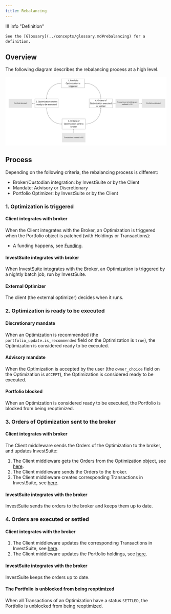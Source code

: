 ```yaml
---
title: Rebalancing
---
```


!!! info "Definition"

    See the [Glossary](../concepts/glossary.md#rebalancing) for a definition.

## Overview

The following diagram describes the rebalancing process at a high level.

![](rebalancing.jpg)

<!-- Source: https://miro.com/app/board/uXjVOX6Q5tA=/?moveToWidget=3458764520791874643&cot=14 -->

## Process

Depending on the following criteria, the rebalancing process is different:

- Broker/Custodian integration: by InvestSuite or by the Client
- Mandate: Advisory or Discretionary
- Portfolio Optimizer: by InvestSuite or by the Client

<!-- | Broker/Custodian Integration | Mandate | Optimizer | Process Flow |
|---|---|---|---|
| Client | Discretionary | InvestSuite | (1) |
| Client | Discretionary | Client | (2) |
| Client | Advisory | InvestSuite | (3) |
| Client | Advisory | Client | (4) |
| InvestSuite | Discretionary | InvestSuite | (5) |
| InvestSuite | Discretionary | Client | (6) |
| InvestSuite | Advisory | InvestSuite | (7) |
| InvestSuite | Advisory | Client | (8) |

!!! info "Detailed process flow"

    Talk to your sales representative for a detailed process flow.

    Refer to https://investsuite.atlassian.net/wiki/spaces/PM/pages/2647752766/Rebalancing+in+Robo+Investor -->

### 1. Optimization is triggered

#### Client integrates with broker

When the Client integrates with the Broker, an Optimization is triggered when the Portfolio object is patched (with Holdings or Transactions):

- A funding happens, see [Funding](../scenarios/cash_movements.md#broker-integration-by-the-client).
<!-- - TODO what else? -->

#### InvestSuite integrates with broker

When InvestSuite integrates with the Broker, an Optimization is triggered by a nightly batch job, run by InvestSuite.

#### External Optimizer

The client (the external optimizer) decides when it runs.

### 2. Optimization is ready to be executed

#### Discretionary mandate

When an Optimization is recommended (the `portfolio_update.is_recommended` field on the Optimization is `true`), the Optimization is considered ready to be executed.

<!-- TODO quid owner_choice and status? -->

#### Advisory mandate

When the Optimization is accepted by the user (the `owner_choice` field on the Optimization is `ACCEPT`), the Optimization is considered ready to be executed.

#### Portfolio blocked

When an Optimization is considered ready to be executed, the Portfolio is blocked from being reoptimized.

### 3. Orders of Optimization sent to the broker

<!-- TODO what is the trigger here? an event? or a batch job? or a query? what criteria -->

#### Client integrates with broker

The Client middleware sends the Orders of the Optimization to the broker, and updates InvestSuite:

1. The Client middleware gets the Orders from the Optimization object, see [here](optimization.md#get-the-latest-optimization-of-a-portfolio).
2. The Client middleware sends the Orders to the broker.
3. The Client middleware creates corresponding Transactions in InvestSuite, see [here](../concepts/transactions.md#create-a-transaction).

#### InvestSuite integrates with the broker

InvestSuite sends the orders to the broker and keeps them up to date.

### 4. Orders are executed or settled

#### Client integrates with the broker

1. The Client middleware updates the corresponding Transactions in InvestSuite, see [here](../concepts/transactions.md#update-transaction).
2. The Client middleware updates the Portfolio holdings, see [here](../concepts/portfolios.md#holdings).

#### InvestSuite integrates with the broker

InvestSuite keeps the orders up to date.
#### The Portfolio is unblocked from being reoptimized

When all Transactions of an Optimization have a status `SETTLED`, the Portfolio is unblocked from being reoptimized.

<!-- also cancelled/expired/... -->
